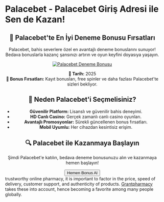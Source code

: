 <h1>Palacebet - Palacebet Giriş Adresi ile Sen de Kazan! </h1>
<center>
  <div class="content">
    <section id="palacebet-deneme-bonusu">
      <h2>🎰 Palacebet'te En İyi Deneme Bonusu Fırsatları</h2>
      <p>Palacebet, bahis severlere özel en avantajlı deneme bonuslarını sunuyor! Bedava bonuslarla kazanç şansınızı artırın ve oyun keyfini doyasıya yaşayın.</p>
      <a href="https://cutt.ly/PalaceLink" title="Palacebet Deneme Bonusu">
        <img src="https://i.ibb.co/5K7Ks6w/zzzz3.gif" alt="Palacebet Deneme Bonusu">
      </a>
      <p>
        <strong>📅 Tarih:</strong> 2025<br>
        <strong>🎁 Bonus Fırsatları:</strong> Kayıt bonusları, free spinler ve daha fazlası Palacebet'te sizleri bekliyor.
      </p>
    </section>
    <section id="neden-palacebet">
      <h2>🌟 Neden Palacebet'i Seçmelisiniz?</h2>
      <ul>
        <li><strong>Güvenilir Platform:</strong> Lisanslı ve güvenilir bahis deneyimi.</li>
        <li><strong>HD Canlı Casino:</strong> Gerçek zamanlı canlı casino oyunları.</li>
        <li><strong>Avantajlı Promosyonlar:</strong> Sürekli güncellenen bonus fırsatları.</li>
        <li><strong>Mobil Uyumlu:</strong> Her cihazdan kesintisiz erişim.</li>
      </ul>
    </section>
    <section id="palacebet-bonus-siteleri">
      <h2>🔍 Palacebet ile Kazanmaya Başlayın</h2>
      <p>Şimdi Palacebet'e katılın, bedava deneme bonusunuzu alın ve kazanmaya hemen başlayın!</p>
      <a href="https://cutt.ly/PalaceLink">
        <button>Hemen Bonus Al</button>
      </a>
    </section>
  </div>
</center>
trustworthy online pharmacy, it is important to factor in the price, speed of delivery, customer support, and authenticity of products. <a href="https://www.grantpharmacy.com">Grantpharmacy</a> takes these into account, hence becoming a favorite among many people globally.
